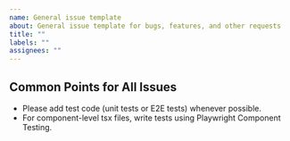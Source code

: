 ```yaml
---
name: General issue template
about: General issue template for bugs, features, and other requests
title: ""
labels: ""
assignees: ""
---
```


## Common Points for All Issues

- Please add test code (unit tests or E2E tests) whenever possible.
- For component-level tsx files, write tests using Playwright Component Testing.

